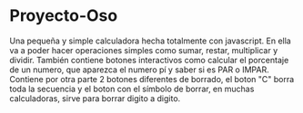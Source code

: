 # Proyecto-Oso

Una pequeña y simple calculadora hecha totalmente con javascript. En ella va a poder hacer operaciones simples como sumar, restar, multiplicar y dividir.
También contiene botones interactivos como calcular el porcentaje de un numero, que aparezca el numero pí y saber si es PAR o IMPAR.
Contiene por otra parte 2 botones diferentes de borrado, el boton "C" borra toda la secuencia y el boton con el símbolo de borrar, en muchas calculadoras, sirve para borrar digito a digito.
